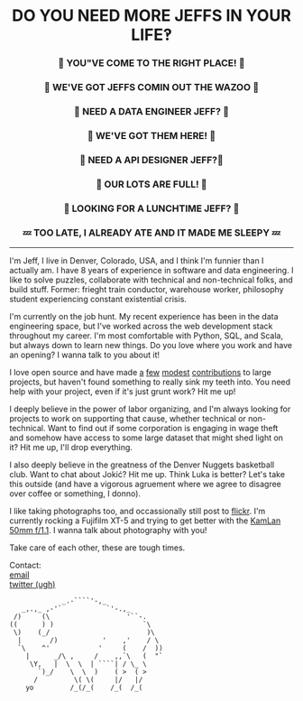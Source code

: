 <h1 align=center border-bottom=0>DO YOU NEED MORE JEFFS IN YOUR LIFE‽</h1>
<h3 align=center border-bottom=0>🎈 YOU"VE COME TO THE RIGHT PLACE!  🎈</h3>
<h3 align=center border-bottom=0>🎉 WE'VE GOT JEFFS COMIN OUT THE WAZOO 🎉</h3>
<h3 align=center border-bottom=0>🚨 NEED A DATA ENGINEER JEFF? 🚨</h3>
<h3 align=center border-bottom=0>📍 WE'VE GOT THEM HERE! 📍</h3>
<h3 align=center border-bottom=0>📝 NEED A API DESIGNER JEFF?📝</h3>
<h3 align=center border-bottom=0>🏁 OUR LOTS ARE FULL! 🏁</h3>
<h3 align=center border-bottom=0>🍔 LOOKING FOR A LUNCHTIME JEFF? 🍔</h3>
<h3 align=center border-bottom=0>💤 TOO LATE, I ALREADY ATE AND IT MADE ME SLEEPY 💤</h3>

---

I'm Jeff, I live in Denver, Colorado, USA, and I think I'm funnier than I actually am. I have 8 years of experience in software and data engineering. I like to solve puzzles, collaborate with technical and non-technical folks, and build stuff. Former: frieght train conductor, warehouse worker, philosophy student experiencing constant existential crisis.

I'm currently on the job hunt. My recent experience has been in the data engineering space, but I've worked across the web development stack throughout my career. I'm most comfortable with Python, SQL, and Scala, but always down to learn new things. Do you love where you work and have an opening? I wanna talk to you about it!

I love open source and have made [a](https://github.com/Kapeli/cheatsheets/commit/73d574743d3bda4c7fc17226a9e3a3f5b9c410c4) [few](https://github.com/bitcoin/bitcoin/commit/ef97b89902f03d710f6111a1d8deaaa87d92a817) [modest](https://github.com/withastro/astro/pull/7984/commits/47d8ac322326483b21de57db54add4f2b5420ddb) [contributions](https://github.com/apache/beam/commit/68ecff91b87aa14e4730c4c0f40bcb724c1b83d8) to large projects, but haven't found something to really sink my teeth into. You need help with your project, even if it's just grunt work? Hit me up!

I deeply believe in the power of labor organizing, and I'm always looking for projects to work on supporting that cause, whether technical or non-technical. Want to find out if some corporation is engaging in wage theft and somehow have access to some large dataset that might shed light on it? Hit me up, I'll drop everything.

I also deeply believe in the greatness of the Denver Nuggets basketball club. Want to chat about Jokić? Hit me up. Think Luka is better? Let's take this outside (and have a vigorous agruement where we agree to disagree over coffee or something, I donno).

I like taking photographs too, and occassionally still post to [flickr](https://flickr.com/photos/eioua). I'm currently rocking a Fujifilm XT-5 and trying to get better with the [KamLan 50mm f/1.1](https://www.kamlan.shop/products/50mm-f-1-1-mk2). I wanna talk about photography with you!

Take care of each other, these are tough times.

Contact:  
[email](mailto:jeff@jbrr.dev)  
[twitter (ugh)](https://twitter.com/jefbrr)

```
             _.-````'-,_
   _,.,_ ,-'`           `'-.,_
 /)     (\                   '``-.
((      ) )                      `\
 \)    (_/                        )\
  |       /)           '    ,'    / \
  `\    ^'            '     (    /  ))
    |      _/\ ,     /    ,,`\   (  "`
     \Y,   |  \  \  | ````| / \_ \
       `)_/    \  \  )    ( >  ( >
      /         \( \(     |/   |/
    yo         /_(/_(    /_(  /_(
```
